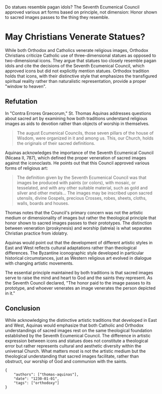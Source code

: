 Do statues resemble pagan idols? The Seventh Ecumenical Council approved various art forms based on principle, not dimension: Honor shown to sacred images passes to the thing they resemble.

# May Christians Venerate Statues?

While both Orthodox and Catholics venerate religious images, Orthodox Christians 
criticize Catholic use of three-dimensional statues as opposed to two-dimensional 
icons. They argue that statues too closely resemble pagan idols and cite the 
decisions of the Seventh Ecumenical Council, which approved icons but did not 
explicitly mention statues. Orthodox tradition holds that icons, with their 
distinctive style that emphasizes the transfigured spiritual reality rather than 
naturalistic representation, provide a proper "window to heaven".

## Refutation

In "Contra Errores Graecorum," St. Thomas Aquinas addresses questions about sacred art 
by examining how both traditions understand religious images as aids to devotion rather 
than objects of worship in themselves.

> The august Ecumenical Councils, those seven pillars of the house of Wisdom, were 
> organized in it and among us. This, our Church, holds the originals of their sacred 
> definitions.

Aquinas acknowledges the importance of the Seventh Ecumenical Council (Nicaea II, 787), 
which defined the proper veneration of sacred images against the iconoclasts. He points 
out that this Council approved various forms of religious art:

> The definition given by the Seventh Ecumenical Council was that images be produced with 
> paints (or colors), with mosaic, or tesselated, and with any other suitable material, 
> such as gold and silver and other metals... The images may be inscribed upon sacred 
> utensils, divine Gospels, precious Crosses, robes, sheets, cloths, walls, boards and houses.
> 

Thomas notes that the Council's primary concern was not the artistic medium or dimensionality 
of images but rather the theological principle that honor shown to sacred images passes to 
their prototypes. The distinction between veneration (proskynesis) and worship (latreia) 
is what separates Christian practice from idolatry.

Aquinas would point out that the development of different artistic styles in East and 
West reflects cultural adaptations rather than theological differences. The Byzantine 
iconographic style developed in particular historical circumstances, just as Western 
religious art evolved in dialogue with changing artistic movements.

The essential principle maintained by both traditions is that sacred images serve to 
raise the mind and heart to God and the saints they represent. As the Seventh Council 
declared, "The honor paid to the image passes to its prototype, and whoever venerates an 
image venerates the person depicted in it."

## Conclusion

While acknowledging the distinctive artistic traditions that developed in East and West, 
Aquinas would emphasize that both Catholic and Orthodox understandings of sacred images 
rest on the same theological foundation established by the Seventh Ecumenical Council. 
The difference in artistic expression between icons and statues does not constitute a 
theological error but rather represents cultural and aesthetic diversity within the 
universal Church. What matters most is not the artistic medium but the theological 
understanding that sacred images facilitate, rather than obstruct, our worship of God 
and communion with the saints.


```
{
    "authors": ["thomas-aquinas"],
    "date": "1230-01-01",
    "tags": ["orthodoxy"]
}
```